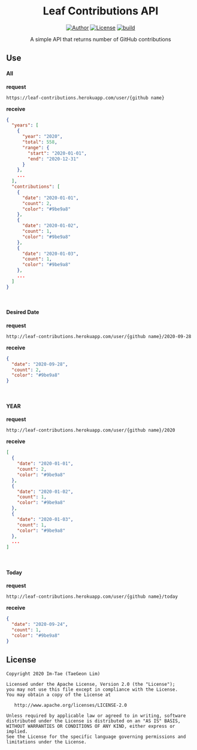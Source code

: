 <h1 align="center">Leaf Contributions API</h1>

<p align="center">
  <a href="https://github.com/Im-Tae"><img alt="Author" src="https://img.shields.io/badge/author-Im--Tae-red.svg"/></a>
  <a href="https://opensource.org/licenses/Apache-2.0"><img alt="License" src="https://img.shields.io/badge/License-Apache%202.0-blue.svg"/></a>
   <a href="https://travis-ci.com/github/Im-Tae/leaf-contributions-api"><img alt="build" src="https://travis-ci.com/Im-Tae/leaf-contributions-api.svg?branch=master"/></a>
</p>
<p align="center">  
A simple API that returns number of GitHub contributions</p>




## Use

#### All

**request**

```
https://leaf-contributions.herokuapp.com/user/{github name}
```

**receive**

```json
{
  "years": [
    {
      "year": "2020",
      "total": 558,
      "range": {
        "start": "2020-01-01",
        "end": "2020-12-31"
      }
    },
    ...
  ],
  "contributions": [
    {
      "date": "2020-01-01",
      "count": 2,
      "color": "#9be9a8"
    },
    {
      "date": "2020-01-02",
      "count": 1,
      "color": "#9be9a8"
    },
    {
      "date": "2020-01-03",
      "count": 1,
      "color": "#9be9a8"
    },
    ...
  ]
}
```

</br>

#### Desired Date

**request**

```
http://leaf-contributions.herokuapp.com/user/{github name}/2020-09-28
```

**receive**

```json
{
  "date": "2020-09-28",
  "count": 2,
  "color": "#9be9a8"
}
```

</br>

#### YEAR

**request**

```
http://leaf-contributions.herokuapp.com/user/{github name}/2020
```

**receive**

```json
[
  {
    "date": "2020-01-01",
    "count": 2,
    "color": "#9be9a8"
  },
  {
    "date": "2020-01-02",
    "count": 1,
    "color": "#9be9a8"
  },
  {
    "date": "2020-01-03",
    "count": 1,
    "color": "#9be9a8"
  },
  ...
]
```

</br>

#### Today

**request**

```
http://leaf-contributions.herokuapp.com/user/{github name}/today
```

**receive**

```json
{
  "date": "2020-09-24",
  "count": 1,
  "color": "#9be9a8"
}
```



## License

```
Copyright 2020 Im-Tae (TaeGeon Lim)

Licensed under the Apache License, Version 2.0 (the "License");
you may not use this file except in compliance with the License.
You may obtain a copy of the License at

   http://www.apache.org/licenses/LICENSE-2.0

Unless required by applicable law or agreed to in writing, software
distributed under the License is distributed on an "AS IS" BASIS,
WITHOUT WARRANTIES OR CONDITIONS OF ANY KIND, either express or implied.
See the License for the specific language governing permissions and
limitations under the License.
```